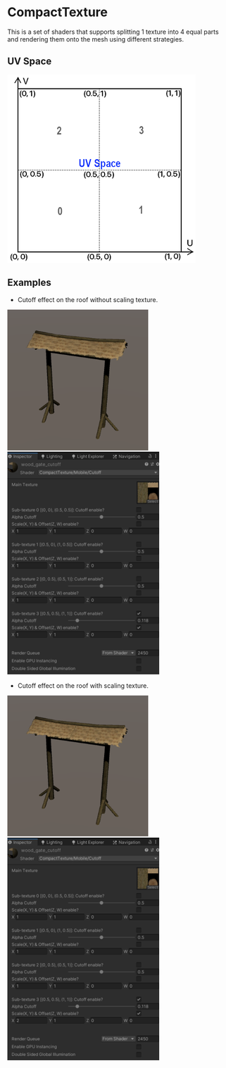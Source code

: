 # CompactTexture
This is a set of shaders that supports splitting 1 texture into 4 equal parts and rendering them onto the mesh using different strategies.

## UV Space
<img src="/Documents/Images/uvspace.png" width="428" height="428" alt="UV Space"></img>

## Examples
- Cutoff effect on the roof without scaling texture.

<img src="/Documents/Images/exampleA.png" width="320" height="320" alt="example A"></img>
<img src="/Documents/Images/materialA.png" width="345" height="506" alt="material A"></img>
- Cutoff effect on the roof with scaling texture.

<img src="/Documents/Images/exampleB.png" width="320" height="320" alt="example B"></img>
<img src="/Documents/Images/materialB.png" width="345" height="506" alt="material B"></img>
